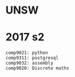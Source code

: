 # UNSW

2017 s2
===
    comp9021: python
    comp9311: postgresql
    comp9032: assembly
    comp9020: Discrete maths

